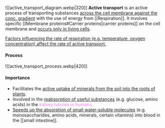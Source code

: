 ![[active_transport_diagram.webp|320]]
**Active transport** is an active process of transporting substances <u>across the cell membrane against the conc. gradient</u> with the use of energy from [[Respiration]]. It involves specific [[Membrane proteins#Carrier proteins|carrier proteins]] on the cell membrane and <u>occurs only in living cells</u>.

<u>Factors influencing the rate of respiration (e.g. temperature, oxygen concentration) affect the rate of active transport.</u>

#### Process
![[active_transport_process.webp|420]]

#### Importance
- Facilitates the <u>active uptake of minerals from the soil into the roots of plants</u>.
- Involved in the <u>reabsorption of useful substances</u> (e.g. glucose, amino acids) in the <span style="color: violet">kidney tubules</u> in humans.
- <u>Speeds up the absorption of small water-soluble molecules</u> (e.g. monosaccharides, amino acids, minerals, certain vitamins) into blood in the [[small intestine]].
